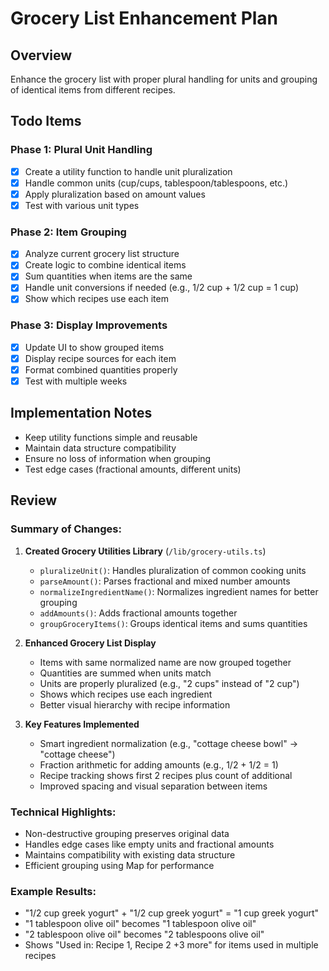 # Grocery List Enhancement Plan

## Overview

Enhance the grocery list with proper plural handling for units and grouping of identical items from different recipes.

## Todo Items

### Phase 1: Plural Unit Handling

- [x] Create a utility function to handle unit pluralization
- [x] Handle common units (cup/cups, tablespoon/tablespoons, etc.)
- [x] Apply pluralization based on amount values
- [x] Test with various unit types

### Phase 2: Item Grouping

- [x] Analyze current grocery list structure
- [x] Create logic to combine identical items
- [x] Sum quantities when items are the same
- [x] Handle unit conversions if needed (e.g., 1/2 cup + 1/2 cup = 1 cup)
- [x] Show which recipes use each item

### Phase 3: Display Improvements

- [x] Update UI to show grouped items
- [x] Display recipe sources for each item
- [x] Format combined quantities properly
- [x] Test with multiple weeks

## Implementation Notes

- Keep utility functions simple and reusable
- Maintain data structure compatibility
- Ensure no loss of information when grouping
- Test edge cases (fractional amounts, different units)

## Review

### Summary of Changes:

1. **Created Grocery Utilities Library** (`/lib/grocery-utils.ts`)
   - `pluralizeUnit()`: Handles pluralization of common cooking units
   - `parseAmount()`: Parses fractional and mixed number amounts
   - `normalizeIngredientName()`: Normalizes ingredient names for better grouping
   - `addAmounts()`: Adds fractional amounts together
   - `groupGroceryItems()`: Groups identical items and sums quantities

2. **Enhanced Grocery List Display**
   - Items with same normalized name are now grouped together
   - Quantities are summed when units match
   - Units are properly pluralized (e.g., "2 cups" instead of "2 cup")
   - Shows which recipes use each ingredient
   - Better visual hierarchy with recipe information

3. **Key Features Implemented**
   - Smart ingredient normalization (e.g., "cottage cheese bowl" → "cottage cheese")
   - Fraction arithmetic for adding amounts (e.g., 1/2 + 1/2 = 1)
   - Recipe tracking shows first 2 recipes plus count of additional
   - Improved spacing and visual separation between items

### Technical Highlights:

- Non-destructive grouping preserves original data
- Handles edge cases like empty units and fractional amounts
- Maintains compatibility with existing data structure
- Efficient grouping using Map for performance

### Example Results:

- "1/2 cup greek yogurt" + "1/2 cup greek yogurt" = "1 cup greek yogurt"
- "1 tablespoon olive oil" becomes "1 tablespoon olive oil"
- "2 tablespoon olive oil" becomes "2 tablespoons olive oil"
- Shows "Used in: Recipe 1, Recipe 2 +3 more" for items used in multiple recipes
